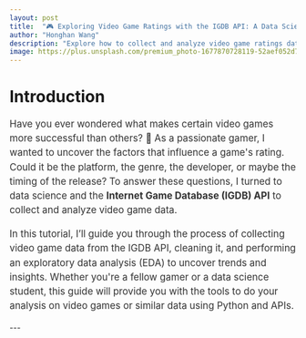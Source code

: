 ```yaml
---
layout: post
title:  "🎮 Exploring Video Game Ratings with the IGDB API: A Data Science Tutoria"
author: "Honghan Wang" 
description: "Explore how to collect and analyze video game ratings data using the IGDB API. This guide walks you through the steps of setting up an API, curating a custom dataset, and uncovering what factors contribute to a game’s success. Perfect for data science students and gaming enthusiasts interested in understanding the data behind high-rated games"
image: https://plus.unsplash.com/premium_photo-1677870728119-52aef052d7ef?q=80&w=1170&auto=format&fit=crop&ixlib=rb-4.0.3&ixid=M3wxMjA3fDB8MHxwaG90by1wYWdlfHx8fGVufDB8fHx8fA%3D%3D
---
```



#                                           **Introduction**

<div style="font-size: 1.2em; line-height: 1.5; color: #333;">
Have you ever wondered what makes certain video games more successful than others? 🎲 As a passionate gamer, I wanted to uncover the factors that influence a game's rating. Could it be the platform, the genre, the developer, or maybe the timing of the release? To answer these questions, I turned to data science and the <strong>Internet Game Database (IGDB) API</strong> to collect and analyze video game data.

In this tutorial, I’ll guide you through the process of collecting video game data from the IGDB API, cleaning it, and performing an exploratory data analysis (EDA) to uncover trends and insights. Whether you're a fellow gamer or a data science student, this guide will provide you with the tools to do your analysis on video games or similar data using Python and APIs.
</div>
---
